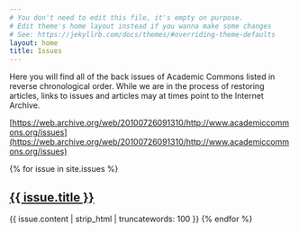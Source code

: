 ```yaml
---
# You don't need to edit this file, it's empty on purpose.
# Edit theme's home layout instead if you wanna make some changes
# See: https://jekyllrb.com/docs/themes/#overriding-theme-defaults
layout: home
title: Issues
---
```


Here you will find all of the back issues of Academic Commons listed in reverse chronological order. While we are in the process of restoring articles, links to issues and articles may at times point to the Internet Archive.

[https://web.archive.org/web/20100726091310/http://www.academiccommons.org/issues](https://web.archive.org/web/20100726091310/http://www.academiccommons.org/issues)

{% for issue in site.issues %}
  <h2><a href="{{ issue.url }}">{{ issue.title }}</a></h2>
  {{ issue.content | strip_html | truncatewords: 100 }}
{% endfor %}
